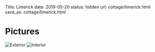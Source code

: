 Title: Limerick
date: 2019-05-20
status: hidden
url: cottage/limerick.html
save_as: cottage/limerick.html

Pictures
========

![Exterior]({static}/images/limerick/1.JPG)
![Interior]({static}/images/limerick/2.JPG)
